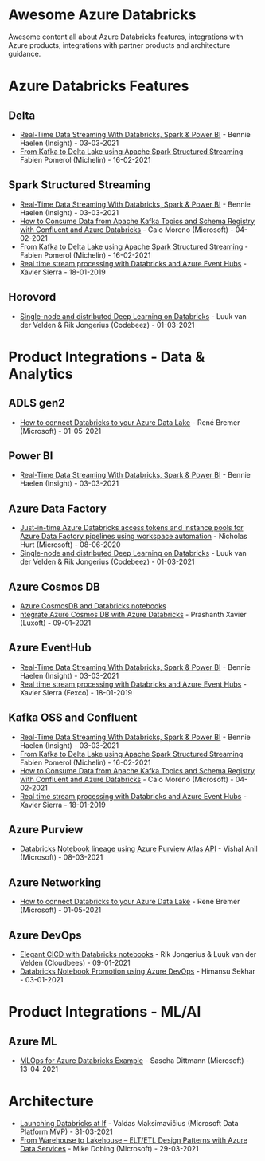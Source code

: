 # Awesome Azure Databricks

Awesome content all about Azure Databricks features, integrations with Azure products, integrations with partner products and architecture guidance.

# Azure Databricks Features

## Delta

- [Real-Time Data Streaming With Databricks, Spark & Power BI](https://www.insight.com/en_US/content-and-resources/tech-tutorials/real-time-data-streaming-with-databricks-spark-and-power-bi.html) - Bennie Haelen (Insight) - 03-03-2021
- [From Kafka to Delta Lake using Apache Spark Structured Streaming](https://blogit.michelin.io/kafka-to-delta-lake-using-apache-spark-streaming-avro/) Fabien Pomerol (Michelin) - 16-02-2021

## Spark Structured Streaming

- [Real-Time Data Streaming With Databricks, Spark & Power BI](https://www.insight.com/en_US/content-and-resources/tech-tutorials/real-time-data-streaming-with-databricks-spark-and-power-bi.html) - Bennie Haelen (Insight) - 03-03-2021
- [How to Consume Data from Apache Kafka Topics and Schema Registry with Confluent and Azure Databricks](https://www.confluent.io/blog/consume-avro-data-from-kafka-topics-and-secured-schema-registry-with-databricks-confluent-cloud-on-azure/) - Caio Moreno (Microsoft) - 04-02-2021
- [From Kafka to Delta Lake using Apache Spark Structured Streaming](https://blogit.michelin.io/kafka-to-delta-lake-using-apache-spark-streaming-avro/) - Fabien Pomerol (Michelin) - 16-02-2021
- [Real time stream processing with Databricks and Azure Event Hubs](https://techblog.fexcofts.com/2019/01/18/real-time-stream-processing-with-databricks-and-azure-event-hubs/) - Xavier Sierra - 18-01-2019

## Horovord

- [Single-node and distributed Deep Learning on Databricks](https://codebeez.nl/blogs/single-node-and-distributed-deep-learning-databricks/) - Luuk van der Velden & Rik Jongerius (Codebeez) - 01-03-2021

# Product Integrations - Data & Analytics

## ADLS gen2

- [How to connect Databricks to your Azure Data Lake](https://towardsdatascience.com/how-to-connect-databricks-to-your-azure-data-lake-ff499f4ca1c) - René Bremer (Microsoft) - 01-05-2021

## Power BI

- [Real-Time Data Streaming With Databricks, Spark & Power BI](https://www.insight.com/en_US/content-and-resources/tech-tutorials/real-time-data-streaming-with-databricks-spark-and-power-bi.html) - Bennie Haelen (Insight) - 03-03-2021

## Azure Data Factory
 - [Just-in-time Azure Databricks access tokens and instance pools for Azure Data Factory pipelines using workspace automation](https://medium.com/microsoftazure/just-in-time-azure-databricks-access-tokens-and-instance-pools-for-azure-data-factory-pipelines-d1f8d1b6d28c) - Nicholas Hurt (Microsoft) - 08-06-2020
- [Single-node and distributed Deep Learning on Databricks](https://codebeez.nl/blogs/single-node-and-distributed-deep-learning-databricks/) - Luuk van der Velden & Rik Jongerius (Codebeez) - 01-03-2021

## Azure Cosmos DB

- [Azure CosmosDB and Databricks notebooks](https://github.com/Azure/azure-cosmosdb-spark#using-databricks-notebooks)
- [ntegrate Azure Cosmos DB with Azure Databricks](https://towardsdatascience.com/revealed-a-ridiculously-easy-way-to-integrate-azure-cosmos-db-with-azure-databricks-4314cce0259b) - Prashanth Xavier (Luxoft) - 09-01-2021

## Azure EventHub

- [Real-Time Data Streaming With Databricks, Spark & Power BI](https://www.insight.com/en_US/content-and-resources/tech-tutorials/real-time-data-streaming-with-databricks-spark-and-power-bi.html) - Bennie Haelen (Insight) - 03-03-2021
- [Real time stream processing with Databricks and Azure Event Hubs](https://techblog.fexcofts.com/2019/01/18/real-time-stream-processing-with-databricks-and-azure-event-hubs/) - Xavier Sierra (Fexco) - 18-01-2019

## Kafka OSS and Confluent

- [Real-Time Data Streaming With Databricks, Spark & Power BI](https://www.insight.com/en_US/content-and-resources/tech-tutorials/real-time-data-streaming-with-databricks-spark-and-power-bi.html) - Bennie Haelen (Insight) - 03-03-2021
- [From Kafka to Delta Lake using Apache Spark Structured Streaming](https://blogit.michelin.io/kafka-to-delta-lake-using-apache-spark-streaming-avro/) Fabien Pomerol (Michelin) - 16-02-2021
- [How to Consume Data from Apache Kafka Topics and Schema Registry with Confluent and Azure Databricks](https://www.confluent.io/blog/consume-avro-data-from-kafka-topics-and-secured-schema-registry-with-databricks-confluent-cloud-on-azure/) - Caio Moreno (Microsoft) - 04-02-2021
- [Real time stream processing with Databricks and Azure Event Hubs](https://techblog.fexcofts.com/2019/01/18/real-time-stream-processing-with-databricks-and-azure-event-hubs/) - Xavier Sierra - 18-01-2019

## Azure Purview

- [Databricks Notebook lineage using Azure Purview Atlas API](https://techcommunity.microsoft.com/t5/azure-purview/march-ahead-with-azure-purview-unify-all-your-data-using-apache/ba-p/2185411) - Vishal Anil (Microsoft) - 08-03-2021

## Azure Networking

- [How to connect Databricks to your Azure Data Lake](https://towardsdatascience.com/how-to-connect-databricks-to-your-azure-data-lake-ff499f4ca1c) - René Bremer (Microsoft) - 01-05-2021

## Azure DevOps

- [Elegant CICD with Databricks notebooks](https://codebeez.nl/blogs/elegant-cicd-databricks-notebooks/) - Rik Jongerius & Luuk van der Velden (Cloudbees) - 09-01-2021
- [Databricks Notebook Promotion using Azure DevOps](https://medium.com/road-to-data-engineering/databricks-notebook-promotion-using-azure-devops-5f3da5306751) - Himansu Sekhar - 03-01-2021

# Product Integrations - ML/AI

## Azure ML

- [MLOps for Azure Databricks Example](https://github.com/SaschaDittmann/MLOps-Databricks) - Sascha Dittmann (Microsoft) - 13-04-2021

# Architecture

- [Launching Databricks at If](https://medium.com/if-tech/launching-databricks-at-if-819be388aa8a) - Valdas Maksimavičius (Microsoft Data Platform MVP) - 31-03-2021
- [From Warehouse to Lakehouse – ELT/ETL Design Patterns with Azure Data Services](https://sqlofthenorth.blog/2021/03/29/elt-etl-design-patterns-with-azure-data-services/) - Mike Dobing (Microsoft) - 29-03-2021
